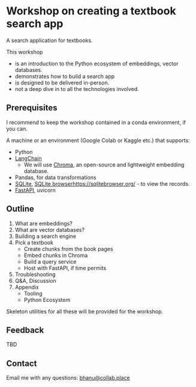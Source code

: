 # Workshop on creating a textbook search app
A search application for textbooks.

This workshop
- is an introduction to the Python ecosystem of embeddings, vector databases.
- demonstrates how to build a search app
- is designed to be delivered in-person.
- not a deep dive in to all the technologies involved.

## Prerequisites

I recommend to keep the workshop contained in a conda environment, if you can.

A machine or an environment (Google Colab or Kaggle etc.) that supports:
- Python
- [LangChain](https://python.langchain.com/docs/get_started/installation)
  - We will use [Chroma](https://docs.trychroma.com/getting-started), an open-source and lightweight embedding database.
- Pandas, for data transformations
- [SQLite]([url](https://www.sqlite.org/index.html)https://www.sqlite.org/index.html), [SQLite browser](https://sqlitebrowser.org/)https://sqlitebrowser.org/ - to view the records.
- [FastAPI](https://fastapi.tiangolo.com/#installation), uvicorn

## Outline

1. What are embeddings?
2. What are vector databases?
3. Building a search engine
4. Pick a textbook
    - Create chunks from the book pages
    - Embed chunks in Chroma
    - Build a query service
    - Host with FastAPI, if time permits
4. Troubleshooting
5. Q&A, Discussion
6. Appendix
    - Tooling
    - Python Ecosystem

Skeleton utilities for all these will be provided for the workshop.

## Feedback

TBD

## Contact

Email me with any questions: bhanu@collab.place
